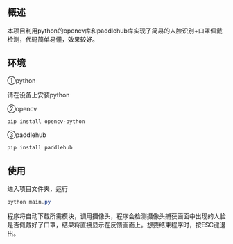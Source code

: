 ## 概述

本项目利用python的opencv库和paddlehub库实现了简易的人脸识别+口罩佩戴检测，代码简单易懂，效果较好。



## 环境

①python

请在设备上安装python

②opencv

```powershell
pip install opencv-python
```

③paddlehub

```powershell
pip install paddlehub
```



## 使用

进入项目文件夹，运行

```powershell
python main.py
```

程序将自动下载所需模块，调用摄像头，程序会检测摄像头捕获画面中出现的人脸是否佩戴好了口罩，结果将直接显示在反馈画面上。想要结束程序时，按ESC键退出。